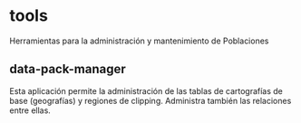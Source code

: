 ﻿# tools
Herramientas para la administración y mantenimiento de Poblaciones

## data-pack-manager

Esta aplicación permite la administración de las tablas de cartografías de base (geografías) y regiones de clipping. Administra también las relaciones entre ellas.
